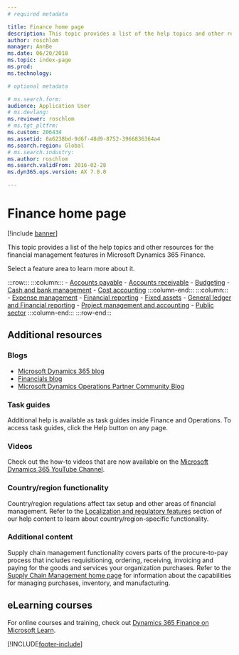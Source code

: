 ```yaml
---
# required metadata

title: Finance home page
description: This topic provides a list of the help topics and other resources for the financial management features in Microsoft Dynamics 365 Finance. 
author: roschlom
manager: AnnBe
ms.date: 06/20/2018
ms.topic: index-page
ms.prod: 
ms.technology: 

# optional metadata

# ms.search.form: 
audience: Application User
# ms.devlang: 
ms.reviewer: roschlom
# ms.tgt_pltfrm: 
ms.custom: 206434
ms.assetid: 8a6238bd-9d6f-48d9-8752-3966836364a4
ms.search.region: Global
# ms.search.industry: 
ms.author: roschlom
ms.search.validFrom: 2016-02-28
ms.dyn365.ops.version: AX 7.0.0

---
```


# Finance home page

[!include [banner](includes/banner.md)]

This topic provides a list of the help topics and other resources for the financial management features in Microsoft Dynamics 365 Finance. 

Select a feature area to learn more about it.

:::row:::
    :::column:::
        - [Accounts payable](accounts-payable/accounts-payable.md) 
        - [Accounts receivable](accounts-receivable/accounts-receivable.md)
        - [Budgeting](budgeting/budgeting-overview.md) 
        - [Cash and bank management](cash-bank-management/cash-bank-management.md)
        - [Cost accounting](cost-accounting/cost-accounting-home-page.md)
    :::column-end:::
    :::column:::
        - [Expense management](expense-management/expense-management.md)
        - [Financial reporting](../dev-itpro/analytics/financial-reporting-intro.md?toc=/fin-and-ops/toc.json)
        - [Fixed assets](fixed-assets/fixed-assets.md)
        - [General ledger and Financial reporting](general-ledger/general-ledger.md) 
        - [Project management and accounting](project-management/overview-project-management-accounting.md)
        - [Public sector](public-sector/public-sector-functionality.md) 
    :::column-end:::
:::row-end:::


## Additional resources

### Blogs

- [Microsoft Dynamics 365 blog](https://community.dynamics.com/b/msftdynamicsblog?c=Enterprise)
- [Financials blog](https://community.dynamics.com/365/financeandoperations/b/financials) 
- [Microsoft Dynamics Operations Partner Community Blog](https://community.dynamics.com/partner/b/operationspartnercommunityblog)

### Task guides
Additional help is available as task guides inside Finance and Operations. To access task guides, click the Help button on any page.

### Videos

Check out the how-to videos that are now available on the [Microsoft Dynamics 365 YouTube Channel](https://www.youtube.com/channel/UCJGCg4rB3QSs8y_1FquelBQ).

### Country/region functionality

Country/region regulations affect tax setup and other areas of financial management. Refer to the [Localization and regulatory features](../dev-itpro/lcs-solutions/country-region.md?toc=/fin-and-ops/toc.json) section of our help content to learn about country/region-specific functionality.

### Additional content

Supply chain management functionality covers parts of the procure-to-pay process that includes requisitioning, ordering, receiving, invoicing and paying for the goods and services your organization purchases. Refer to the [Supply Chain Management home page](https://github.com/MicrosoftDocs/Dynamics-365-Operations/blob/WhatsNew-SCM-10-0-6/articles/supply-chain/index.md) for information about the capabilities for managing purchases, inventory, and manufacturing.

## eLearning courses

For online courses and training, check out [Dynamics 365 Finance on Microsoft Learn](https://docs.microsoft.com/learn/browse/?products=dynamics-finance&resource_type=learning%20path).

[!INCLUDE[footer-include](../includes/footer-banner.md)]
